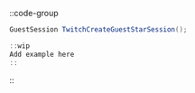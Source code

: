 ::code-group
  ```csharp [Method]
  GuestSession TwitchCreateGuestStarSession();
  ```
  ```csharp [Example]
  ::wip
  Add example here
  ::
  ```
::